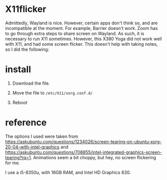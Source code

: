 # X11flicker
Admittedly, Wayland is nice. However, certain apps don't think so, and are incompatible at the moment. For example, Barrier doesn't work. Zoom has to go through extra steps to share screen on Wayland. As such, it is necessary to run X11 sometimes. However, this X380 Yoga did not work well with X11, and had some screen flicker. This doesn't help with taking notes, so I did the following:

# install
1) Download the file.

2) Move the file to `/etc/X11/xorg.conf.d/`

3) Reboot

# reference
The options I used were taken from https://askubuntu.com/questions/1234026/screen-tearing-on-ubuntu-xorg-20-04-with-intel-graphics and https://askubuntu.com/questions/708855/intel-integrated-graphics-screen-tearing?rq=1. Animations seem a bit choppy, but hey, no screen flickering for me.

I use a i5-8350u, with 16GB RAM, and Intel HD Graphics 630.

